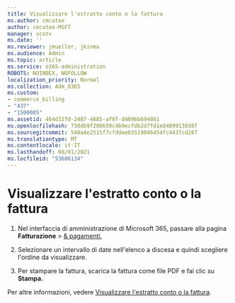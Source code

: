 ```yaml
---
title: Visualizzare l'estratto conto o la fattura
ms.author: cmcatee
author: cmcatee-MSFT
manager: scotv
ms.date: ''
ms.reviewer: jmueller, jkinma
ms.audience: Admin
ms.topic: article
ms.service: o365-administration
ROBOTS: NOINDEX, NOFOLLOW
localization_priority: Normal
ms.collection: Adm_O365
ms.custom:
- commerce_billing
- "437"
- "1500005"
ms.assetid: 464d32fd-2487-4885-af0f-d4096b694861
ms.openlocfilehash: 738db9f208659c4b9ecfdb2d7fd1e8409913938f
ms.sourcegitcommit: 540a4e2515f7cfddee65519046454fc4437cd287
ms.translationtype: MT
ms.contentlocale: it-IT
ms.lasthandoff: 08/01/2021
ms.locfileid: "53686134"
---
```

# <a name="view-my-bill-or-invoice"></a>Visualizzare l'estratto conto o la fattura

1. Nel interfaccia di amministrazione di Microsoft 365, passare alla pagina **Fatturazione** \> [& pagamenti.](https://go.microsoft.com/fwlink/p/?linkid=848039)

2. Selezionare un intervallo di date nell'elenco a discesa e quindi scegliere l'ordine da visualizzare.

3. Per stampare la fattura, scarica la fattura come file PDF e fai clic su **Stampa.**

Per altre informazioni, vedere [Visualizzare l'estratto conto o la fattura](/microsoft-365/commerce/billing-and-payments/view-your-bill-or-invoice).
